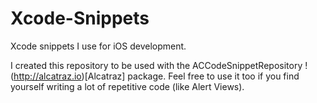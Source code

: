 # Xcode-Snippets
Xcode snippets I use for iOS development.

I created this repository to be used with the ACCodeSnippetRepository !(http://alcatraz.io)[Alcatraz] package. Feel free to use it too if you find yourself writing a lot of repetitive code (like Alert Views).
